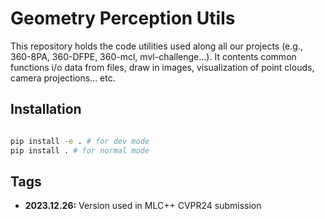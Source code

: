 # Geometry Perception Utils

This repository holds the code utilities used along all our projects (e.g., 360-8PA, 360-DFPE, 360-mcl, mvl-challenge...). It contents common functions i/o data from files, draw in images, visualization of point clouds, camera projections... etc. 

## Installation
```sh 

pip install -e . # for dev mode
pip install . # for normal mode
```

## Tags

* **2023.12.26:** Version used in MLC++ CVPR24 submission 